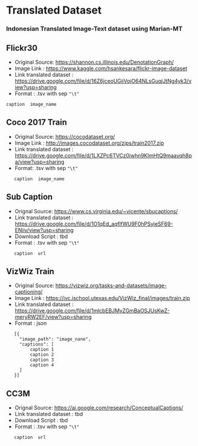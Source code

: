 # Translated Dataset

### Indonesian Translated Image-Text dataset using Marian-MT


## Flickr30
  * Original Source: https://shannon.cs.illinois.edu/DenotationGraph/
  * Image Link : https://www.kaggle.com/hsankesara/flickr-image-dataset
  * Link translated dataset : https://drive.google.com/file/d/16Z6jceoUGiiVojO64NLsGuqjJtNg4yk3/view?usp=sharing
  * Format : .tsv with sep `"\t"`
   ```
   caption  image_name
   ```

## Coco 2017 Train
   * Original Source: https://cocodataset.org/
   * Image Link : http://images.cocodataset.org/zips/train2017.zip
   * Link translated dataset : https://drive.google.com/file/d/1LXZPc6TVCz0iwhn9KImHtQ9maayqh8pa/view?usp=sharing
   * Format: .tsv with sep `"\t"`
   ```
      caption  image_name
   ```

## Sub Caption
   * Orignal Source: https://www.cs.virginia.edu/~vicente/sbucaptions/
   * Link translated dataset : https://drive.google.com/file/d/1O1qEd_aqflfWU9F0hPSyieSF69-ENiiv/view?usp=sharing
   * Download Script : tbd
   * Format : .tsv with sep `"\t"`
   ```
      caption  url
   ```

## VizWiz Train
   * Original Source: https://vizwiz.org/tasks-and-datasets/image-captioning/
   * Image Link : https://ivc.ischool.utexas.edu/VizWiz_final/images/train.zip
   * Link translated dataset : https://drive.google.com/file/d/1mlcbEBJMvZGmBaOSJUsKwZ-meryRW2EF/view?usp=sharing
   * Format : json
   ```
      [{
        "image_path": "image_nane",
        "captions": [
            caption 1
            caption 2
            caption 3
            caption 4
        ]
      }]
   ```

## CC3M
   * Orignal Source: https://ai.google.com/research/ConceptualCaptions/
   * Link translated dataset : tbd
   * Download Script : tbd
   * Format : .tsv with sep `"\t"`
   ```
      caption  url
   ```